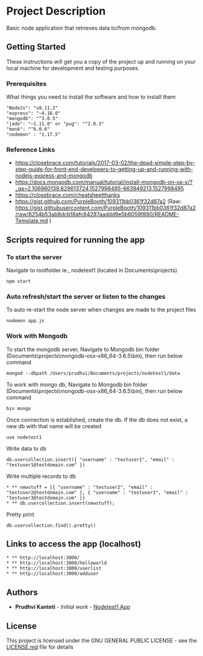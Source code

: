 # Project Description 
Basic node application that retrieves data to/from mongodb.

## Getting Started

These instructions will get you a copy of the project up and running on your local machine for development and testing purposes.

### Prerequisites

What things you need to install the software and how to install them

```
"NodeJs": "v8.11.2"
"express": "~4.16.0"
"mongodb": "^3.0.5"
"jade": "~1.11.0" or "pug": "^2.0.3"
"monk": "^6.0.6"
"nodemon" : "1.17.5"
```
### Reference Links
* https://closebrace.com/tutorials/2017-03-02/the-dead-simple-step-by-step-guide-for-front-end-developers-to-getting-up-and-running-with-nodejs-express-and-mongodb
* https://docs.mongodb.com/manual/tutorial/install-mongodb-on-os-x/?_ga=2.106960139.829613724.1527998495-663949213.1527998495
* https://closebrace.com/cheatsheetthanks
* https://gist.github.com/PurpleBooth/109311bb0361f32d87a2 (Raw: https://gist.githubusercontent.com/PurpleBooth/109311bb0361f32d87a2/raw/8254b53ab8dcb18afc64287aaddd9e5b6059f880/README-Template.md )

## Scripts required for running the app

### To start the server

Navigate to rootfolder ie., nodetest1 (located in Documents\projects\)
```
npm start
```

### Auto refresh/start the server or listen to the changes

To auto re-start the node server when changes are made to the project files
```
nodemon app.js
```

### Work with Mongodb

To start the mongodb server, Navigate to Mongodb bin folder (Documents\projects\mongodb-osx-x86_64-3.6.5\bin), then run below command

```
mongod --dbpath /Users/prudhvi/Documents/projects/nodetest1/data
```

To work with mongo db, Navigate to Mongodb bin folder (Documents\projects\mongodb-osx-x86_64-3.6.5\bin), then run below command

```
bin mongo
```
		
Once connection is established, create the db. If the db does not exist, a new db with that name will be created

```
use nodetest1

```
		
Write data to db

```
db.usercollection.insert({ "username" : "testuser1", "email" : "testuser1@testdomain.com" })
```

Write multiple records to db

```
* ** newstuff = [{ "username" : "testuser2", "email" : "testuser2@testdomain.com" }, { "username" : "testuser3", "email" : "testuser3@testdomain.com" }]
* ** db.usercollection.insert(newstuff);
```

Pretty print

```
db.usercollection.find().pretty()
```

## Links to access the app (localhost)

```
* ** http://localhost:3000/
* ** http://localhost:3000/helloworld
* ** http://localhost:3000/userlist
* ** http://localhost:3000/adduser
```

## Authors

* **Prudhvi Kanteti** - *Initial work* - [Nodetest1 App](https://github.com/pkanteti/nodetest1)

## License

This project is licensed under the GNU GENERAL PUBLIC LICENSE - see the [LICENSE.md](LICENSE.md) file for details